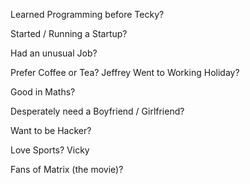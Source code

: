 Learned Programming before Tecky?

Started / Running a Startup?

Had an unusual Job?

Prefer Coffee or Tea?
Jeffrey
Went to Working Holiday?

Good in Maths?

Desperately need a Boyfriend / Girlfriend?

Want to be Hacker?

Love Sports? Vicky

Fans of Matrix (the movie)?